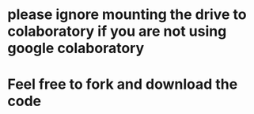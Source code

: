# please ignore mounting the drive to colaboratory if you are not using google colaboratory

# Feel free to fork and download the code

